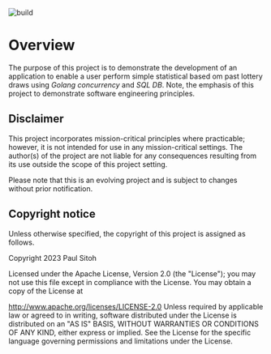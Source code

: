 ![build](https://github.com/paulwizviz/go-web/workflows/build/badge.svg)
# Overview

The purpose of this project is to demonstrate the development of an application to enable a user perform simple statistical based om past lottery draws using *Golang concurrency* and *SQL DB*. Note, the emphasis of this project to demonstrate software engineering principles.

## Disclaimer

This project incorporates mission-critical principles where practicable; however, it is not intended for use in any mission-critical settings. The author(s) of the project are not liable for any consequences resulting from its use outside the scope of this project setting.

Please note that this is an evolving project and is subject to changes without prior notification.

## Copyright notice

Unless otherwise specified, the copyright of this project is assigned as follows.

Copyright 2023 Paul Sitoh

Licensed under the Apache License, Version 2.0 (the "License"); you may not use this file except in compliance with the License. You may obtain a copy of the License at

http://www.apache.org/licenses/LICENSE-2.0 Unless required by applicable law or agreed to in writing, software distributed under the License is distributed on an "AS IS" BASIS, WITHOUT WARRANTIES OR CONDITIONS OF ANY KIND, either express or implied. See the License for the specific language governing permissions and limitations under the License.

